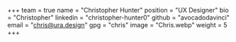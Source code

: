 +++
team = true
name = "Christopher Hunter"
position = "UX Designer"
bio = "Christopher"
linkedin = "christopher-hunter0"
github = "avocadodavinci"
email = "chris@ura.design"
gpg = "chris"
image = "Chris.webp"
weight = 5
+++
